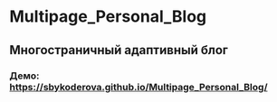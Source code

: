 # Multipage_Personal_Blog
## Многостраничный адаптивный блог
### Демо: https://sbykoderova.github.io/Multipage_Personal_Blog/
